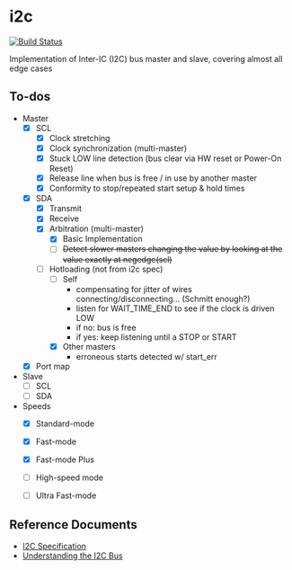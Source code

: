 # i2c

[![Build Status](https://travis-ci.org/hdl-util/i2c.svg?branch=master)](https://travis-ci.org/hdl-util/i2c)

Implementation of Inter-IC (I2C) bus master and slave, covering almost all edge cases

## To-dos

- Master
    - [x] SCL
        - [x] Clock stretching
        - [x] Clock synchronization (multi-master)
        - [x] Stuck LOW line detection (bus clear via HW reset or Power-On Reset)
        - [x] Release line when bus is free / in use by another master
        - [x] Conformity to stop/repeated start setup & hold times
    - [x] SDA
        - [x] Transmit
        - [x] Receive
        - [x] Arbitration (multi-master)
            - [x] Basic Implementation
            - [ ] ~~Detect slower masters changing the value by looking at the value exactly at negedge(scl)~~
        - [ ] Hotloading (not from i2c spec)
            - [ ] Self
                - compensating for jitter of wires connecting/disconnecting... (Schmitt enough?)
                - listen for WAIT_TIME_END to see if the clock is driven LOW
                - if no: bus is free
                - if yes: keep listening until a STOP or START
            - [x] Other masters
                - erroneous starts detected w/ start_err
    - [x] Port map
- Slave
    - [ ] SCL
    - [ ] SDA
- Speeds
    - [x] Standard-mode
    - [x] Fast-mode
    - [x] Fast-mode Plus
    - [ ] High-speed mode
    - [ ] Ultra Fast-mode


## Reference Documents

* [I2C Specification](https://www.nxp.com/docs/en/user-guide/UM10204.pdf)
* [Understanding the I2C Bus](http://www.ti.com/lit/an/slva704/slva704.pdf)
